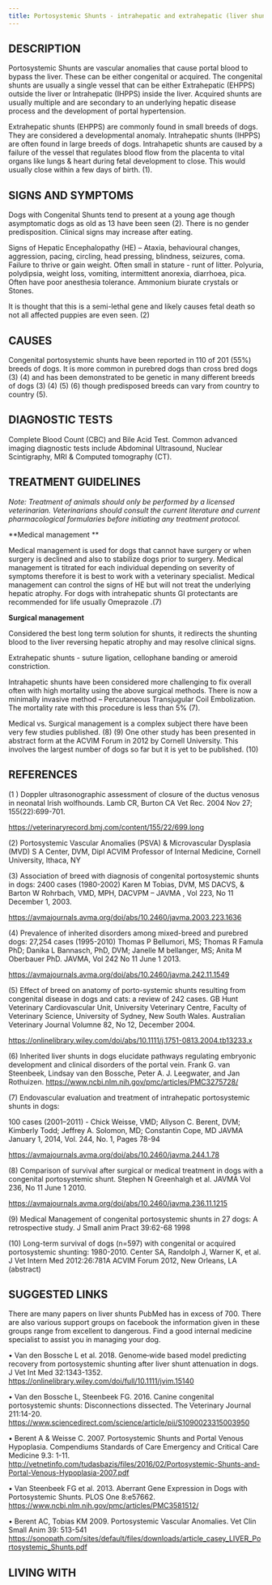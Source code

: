 ```yaml
---
title: Portosystemic Shunts - intrahepatic and extrahepatic (liver shunts)
---
```

## DESCRIPTION 

Portosystemic Shunts are vascular anomalies that cause portal blood to bypass the liver.   These can be either congenital or acquired.  The congenital shunts are usually a single vessel that can be either Extrahepatic (EHPPS) outside the liver or Intrahepatic (IHPPS) inside the liver.  Acquired shunts are usually multiple and are secondary to an underlying hepatic disease process and the development of portal hypertension.

Extrahepatic shunts (EHPPS) are commonly found in small breeds of dogs.   They are considered a developmental anomaly.  Intrahepatic shunts (IHPPS) are often found in large breeds of dogs.  Intrahapetic shunts are caused by a failure of the vessel that regulates blood flow from the placenta to vital organs like lungs & heart during fetal development to close.  This would usually close within a few days of birth. (1). 

## SIGNS AND SYMPTOMS

Dogs with Congenital Shunts tend to present at a young age though asymptomatic dogs as old as 13 have been seen (2).   There is no gender predisposition.  Clinical signs may increase after eating.  

Signs of Hepatic Encephalopathy (HE)  –  Ataxia, behavioural changes, aggression, pacing, circling, head pressing, blindness, seizures, coma.  Failure to thrive or gain weight.  Often small in stature - runt of litter.   Polyuria, polydipsia, weight loss, vomiting, intermittent anorexia, diarrhoea, pica.  Often have poor anesthesia tolerance.  Ammonium biurate crystals or Stones.  

It is thought that this is a semi-lethal gene and likely causes fetal death so not all affected puppies are even seen. (2)

## CAUSES

Congenital portosystemic shunts have been reported in 110 of 201 (55%) breeds of dogs.  It is more common in purebred dogs than cross bred dogs (3) (4) and has been demonstrated to be genetic in many different breeds of dogs (3) (4) (5) (6) though predisposed breeds can vary from country to country (5).    

## DIAGNOSTIC TESTS

Complete Blood Count (CBC) and Bile Acid Test.   Common advanced imaging diagnostic tests include Abdominal Ultrasound, Nuclear Scintigraphy, MRI & Computed tomography (CT).

## TREATMENT GUIDELINES

_Note: Treatment of animals should only be performed by a licensed veterinarian. Veterinarians should consult the current literature and current pharmacological formularies before initiating any treatment protocol._

**Medical management **

Medical management is used for dogs that cannot have surgery or when surgery is declined and also to stabilize dogs prior to surgery.   Medical management is titrated for each individual depending on severity of symptoms therefore it is best to work with a veterinary specialist.  Medical management can control the signs of HE but will not treat the underlying hepatic atrophy.  For dogs with intrahepatic shunts GI protectants are recommended for life usually Omeprazole .(7)

**Surgical management**

Considered the best long term solution for shunts, it redirects the shunting blood to the liver reversing hepatic atrophy and may resolve clinical signs.   

Extrahepatic shunts - suture ligation, cellophane banding or ameroid constriction.  

Intrahapetic shunts have been considered more challenging to fix overall often with high mortality  using the above surgical methods.  There is now a minimally invasive method – Percutaneous Transjugular Coil Embolization.   The mortality rate with this procedure is less than 5% (7). 

Medical vs. Surgical management is a complex subject there have been very few studies published. (8) (9)    One other study has been presented in abstract form at the ACVIM Forum in 2012 by Cornell University. This involves the largest number of dogs so far but it is yet to be published. (10)

## REFERENCES

 (1 )  Doppler ultrasonographic assessment of closure of the ductus venosus in neonatal Irish wolfhounds.   Lamb CR, Burton CA  Vet Rec. 2004 Nov 27; 155(22):699-701.

https://veterinaryrecord.bmj.com/content/155/22/699.long

(2)   Portosystemic Vascular Anomalies (PSVA) & Microvascular Dysplasia (MVD) S A Center, DVM, Dipl ACVIM Professor of Internal Medicine, Cornell University, Ithaca, NY

(3)  Association of breed with diagnosis of congenital portosystemic shunts in dogs:  2400 cases (1980-2002)  Karen M Tobias, DVM, MS DACVS, & Barton W Rohrbach, VMD, MPH, DACVPM – JAVMA , Vol 223, No 11 December 1, 2003.

https://avmajournals.avma.org/doi/abs/10.2460/javma.2003.223.1636 

(4)  Prevalence of inherited disorders among mixed-breed and purebred dogs:  27,254 cases (1995-2010)  Thomas P Bellumori, MS; Thomas R Famula PhD; Danika L Bannasch, PhD, DVM; Janelle M bellanger, MS; Anita M Oberbauer PhD.  JAVMA, Vol 242 No 11 June 1 2013.     

https://avmajournals.avma.org/doi/abs/10.2460/javma.242.11.1549

(5)  Effect of breed on anatomy of porto-systemic shunts resulting from congenital disease in dogs and cats: a review of 242 cases.  GB Hunt Veterinary Cardiovascular Unit, University Veterinary Centre, Faculty of Veterinary Science, University of Sydney, New South Wales.  Australian Veterinary Journal Volumne 82, No 12, December 2004.     

https://onlinelibrary.wiley.com/doi/abs/10.1111/j.1751-0813.2004.tb13233.x

(6)  Inherited liver shunts in dogs elucidate pathways regulating embryonic development and clinical disorders of the portal vein.  Frank G. van Steenbeek,  Lindsay van den Bossche, Peter A. J. Leegwater, and Jan Rothuizen.  https://www.ncbi.nlm.nih.gov/pmc/articles/PMC3275728/

(7)  Endovascular evaluation and treatment of intrahepatic portosystemic shunts in dogs:

100 cases (2001–2011) - Chick Weisse, VMD; Allyson C. Berent, DVM; Kimberly Todd; Jeffrey A. Solomon, MD; Constantin Cope, MD  JAVMA January 1, 2014, Vol. 244, No. 1, Pages 78-94       

https://avmajournals.avma.org/doi/abs/10.2460/javma.244.1.78

(8)  Comparison of survival after surgical or medical treatment in dogs with a congenital portosystemic shunt.  Stephen N Greenhalgh et al.  JAVMA Vol 236, No 11 June 1 2010.    

https://avmajournals.avma.org/doi/abs/10.2460/javma.236.11.1215 

(9)  Medical Management of congenital portosystemic shunts in 27 dogs:  A retrospective study. J Small anim Pract 39:62-68 1998

 (10)  Long-term survival of dogs (n=597) with congenital or acquired portosystemic shunting: 1980-2010.  Center SA, Randolph J, Warner K, et al.  J Vet Intern Med 2012:26:781A ACVIM Forum 2012, New Orleans, LA (abstract)

## SUGGESTED LINKS

There are many papers on liver shunts PubMed has in excess of 700.  There are also various support groups on facebook the information given in these groups range from excellent to dangerous.  Find a good internal medicine specialist to assist you in managing your dog.

•	Van den Bossche L et al. 2018. Genome‐wide based model predicting recovery from portosystemic shunting after liver shunt attenuation in dogs.  J Vet Int Med 32:1343-1352. https://onlinelibrary.wiley.com/doi/full/10.1111/jvim.15140 

•	Van den Bossche L, Steenbeek FG.  2016. Canine congenital portosystemic shunts: Disconnections dissected. The Veterinary Journal 211:14-20.       https://www.sciencedirect.com/science/article/pii/S1090023315003950

•	Berent A & Weisse C.  2007.  Portosystemic Shunts and Portal Venous Hypoplasia.  Compendiums Standards of Care Emergency and Critical Care Medicine 9.3: 1-11.   http://vetnetinfo.com/tudasbazis/files/2016/02/Portosystemic-Shunts-and-Portal-Venous-Hypoplasia-2007.pdf

•	Van Steenbeek FG et al. 2013. Aberrant Gene Expression in Dogs with Portosystemic Shunts. PLOS One  8:e57662.   https://www.ncbi.nlm.nih.gov/pmc/articles/PMC3581512/

•	Berent AC, Tobias KM 2009.  Portosystemic Vascular Anomalies.  Vet Clin Small Anim 39: 513-541  https://sonopath.com/sites/default/files/downloads/article_casey_LIVER_Portosystemic_Shunts.pdf

## LIVING WITH
